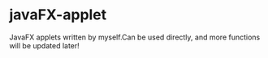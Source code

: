 # javaFX-applet
JavaFX applets written by myself.Can be used directly, and more functions will be updated later!
